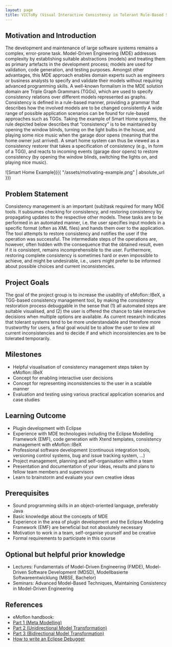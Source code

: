```yaml
---
layout: page
title: VICToRy (Visual Interactive Consistency in Tolerant Rule-Based Systems)
---
```


## Motivation and Introduction

The development and maintenance of large software systems remains a complex, error-prone task. Model-Driven Engineering (MDE) addresses complexity by establishing suitable abstractions (models) and treating them as primary artefacts in the development process; models are used for validation, code generation, and testing purposes. Amongst other advantages, this MDE approach enables domain experts such as engineers or business analysts to specify and validate their models without requiring advanced programming skills. A well-known formalism in the MDE solution domain are Triple Graph Grammars (TGGs), which are used to specify consistency relations over different models represented as graphs.  Consistency is defined in a rule-based manner, providing a grammar that describes how the involved models are to be changed consistently
A wide range of possible application scenarios can be found for rule-based approaches such as TGGs. Taking the example of Smart Home systems, the rule depicted below describes that “consistency” is to be maintained by opening the window blinds, turning on the light bulbs in the house, and playing some nice music when the garage door opens (meaning that the home owner just arrived).  A smart home system can thus be viewed as a consistency restorer that takes a specification of consistency (e.g., in form of a TGG), and reacts to incoming events (garage door opens) to restore consistency (by opening the window blinds, switching the lights on, and playing nice music). 

![Smart Home Example]({{ "/assets/motivating-example.png" | absolute_url }})

## Problem Statement

Consistency management is an important (sub)task required for many MDE tools. It subsumes checking for consistency, and restoring consistency by propagating updates to the respective other models. These tasks are to be performed in an automated manner, i.e. the user specifies input models in a specific format (often as XML files) and hands them over to the application. The tool attempts to restore consistency and notifies the user if the operation was successful. The intermediate steps of the operations are, however, often hidden with the consequence that the obtained result, even if it is consistent, remains incomprehensible to the user.  Furthermore, restoring complete consistency is sometimes hard or even impossible to achieve, and might be undesirable, i.e., users might prefer to be informed about possible choices and current inconsistencies.

## Project Goals 

The goal of the project group is to increase the usability of eMoflon::IBeX, a TGG-based consistency management tool, by making the consistency restoration process debuggable in the sense that (1) all automated steps are suitable visualised, and (2) the user is offered the chance to take interactive decisions when multiple options are available.  As current research indicates that tolerant systems tend to be more understandable and therefore more trustworthy for users, a final goal would be to allow the user to view all current inconsistencies and to decide if and which inconsistencies are to be tolerated temporarily.

## Milestones 
*	Helpful visualisation of consistency management steps taken by eMoflon::IBeX
*	Concept for enabling interactive user decisions
*	Concept for representing inconsistencies to the user in a scalable manner
*	Evaluation and testing using various practical application scenarios and case studies

## Learning Outcome
*	Plugin development with Eclipse
*	Experience with MDE technologies including the Eclipse Modelling Framework (EMF), code generation with Xtend templates, consistency management with eMoflon::IBeX 
*	Professional software development (continuous integration tools, versioning control systems, bug and issue tracking system, …)
*	Project management, planning and self-organisation within a team
*	Presentation and documentation of your ideas, results and plans to fellow team members and supervisors
*	Learn to brainstorm and evaluate your own creative ideas

## Prerequisites
*	Sound programming skills in an object-oriented language, preferably Java
* Basic knowledge about the concepts of MDE
*	Experience in the area of plugin development and the Eclipse Modeling Framework (EMF) are beneficial but not absolutely necessary
*	Motivation to work in a team, self-organise yourself and be creative
*	Formal requirements to participate in this course 

## Optional but helpful prior knowledge
*	Lectures: Fundamentals of Model-Driven Engineering (FMDE), Model-Driven Software Development (MDSD), Modellbasierte Softwareentwicklung (MBSE, Bachelor)
*	Seminars: Advanced Model-Based Techniques, Maintaining Consistency in Model-Driven Engineering

## References
*	eMoflon handbook:
  * [Part 1 (Meta Modelling)](https://paper.dropbox.com/doc/Meta-Modelling-with-eMoflonIBeX-zyOqELGZ0X9jL85TAs7pf)
  * [Part 2 (Unidirectional Model Transformation)](https://paper.dropbox.com/doc/Unidirectional-Model-Transformation-with-eMoflonIBeX-siVjGl9SaMSuBnBYEv6cG)
  * [Part 3 (Bidirectional Model Transformation)](https://paper.dropbox.com/doc/Bidirectional-Model-Transformation-with-eMoflonIBeX-GxyQmS2198CgxBhOCj8Hv)
*	[How to write an Eclipse Debugger](https://www.eclipse.org/articles/Article-Debugger/how-to.html)
